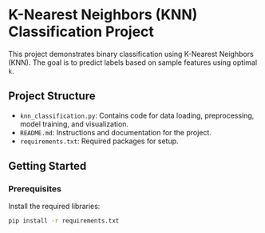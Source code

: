 # K-Nearest Neighbors (KNN) Classification Project

This project demonstrates binary classification using K-Nearest Neighbors (KNN). The goal is to predict labels based on sample features using optimal `k`.

## Project Structure

- `knn_classification.py`: Contains code for data loading, preprocessing, model training, and visualization.
- `README.md`: Instructions and documentation for the project.
- `requirements.txt`: Required packages for setup.

## Getting Started

### Prerequisites

Install the required libraries:

```bash
pip install -r requirements.txt
